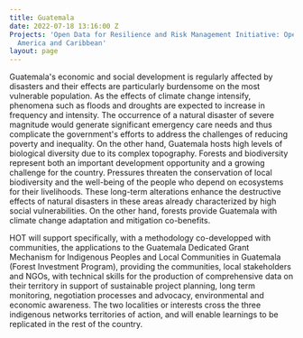 ```yaml
---
title: Guatemala
date: 2022-07-18 13:16:00 Z
Projects: 'Open Data for Resilience and Risk Management Initiative: Open Cities Latin
  America and Caribbean'
layout: page
---
```


Guatemala's economic and social development is regularly affected by disasters and their effects are particularly burdensome on the most vulnerable population. As the effects of climate change intensify, phenomena such as floods and droughts are expected to increase in frequency and intensity. The occurrence of a natural disaster of severe magnitude would generate significant emergency care needs and thus complicate the government's efforts to address the challenges of reducing poverty and inequality. On the other hand, Guatemala hosts high levels of biological diversity due to its complex topography. Forests and biodiversity represent both an important development opportunity and a growing challenge for the country. Pressures threaten the conservation of local biodiversity and the well-being of the people who depend on ecosystems for their livelihoods. These long-term alterations enhance the destructive effects of natural disasters in these areas already characterized by high social vulnerabilities. On the other hand, forests provide Guatemala with climate change adaptation and mitigation co-benefits.
 
HOT will support specifically, with a methodology co-developped with communities, the applications to the Guatemala Dedicated Grant Mechanism for Indigenous Peoples and Local Communities in Guatemala (Forest Investment Program), providing the communities, local stakeholders and NGOs, with technical skills for the production of comprehensive data on their territory in support of sustainable project planning, long term monitoring, negotiation processes and advocacy, environmental and economic awareness. The two localities or interests cross the three indigenous networks territories of action, and will enable learnings to be replicated in the rest of the country.

